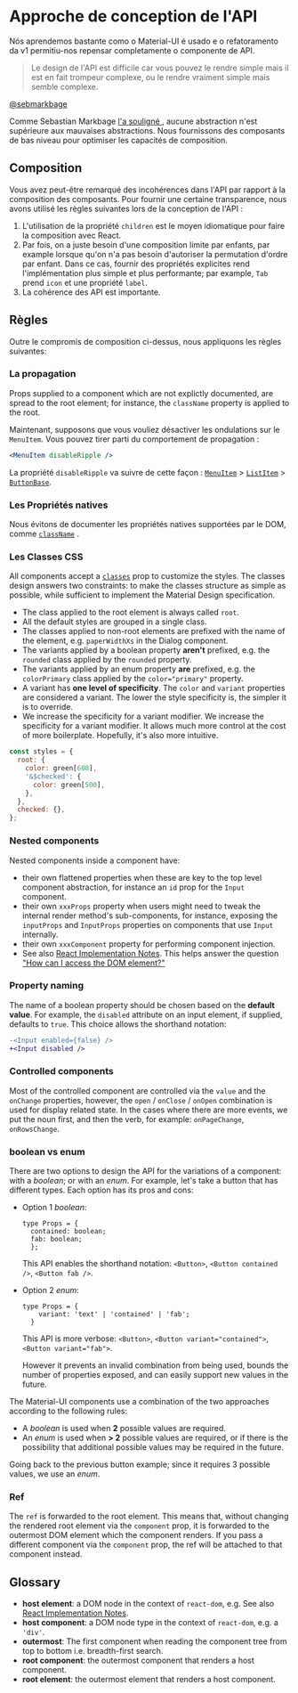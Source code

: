 # Approche de conception de l'API

<p class="description">Nós aprendemos bastante como o Material-UI é usado e o refatoramento da v1 permitiu-nos repensar completamente o componente de API.</p>

> Le design de l'API est difficile car vous pouvez le rendre simple mais il est en fait trompeur complexe, ou le rendre vraiment simple mais semble complexe.

[@sebmarkbage](https://twitter.com/sebmarkbage/status/728433349337841665)

Comme Sebastian Markbage [ l'a souligné ](https://2014.jsconf.eu/speakers/sebastian-markbage-minimal-api-surface-area-learning-patterns-instead-of-frameworks.html) , aucune abstraction n'est supérieure aux mauvaises abstractions. Nous fournissons des composants de bas niveau pour optimiser les capacités de composition.

## Composition

Vous avez peut-être remarqué des incohérences dans l'API par rapport à la composition des composants. Pour fournir une certaine transparence, nous avons utilisé les règles suivantes lors de la conception de l'API :

1. L'utilisation de la propriété `children` est le moyen idiomatique pour faire la composition avec React.
2. Par fois, on a juste besoin d'une composition limite par enfants, par example lorsque qu'on n'a pas besoin d'autoriser la permutation d'ordre par enfant. Dans ce cas, fournir des propriétés explicites rend l'implémentation plus simple et plus performante; par example, `Tab` prend `icon` et une propriété `label`.
3. La cohérence des API est importante.

## Règles

Outre le compromis de composition ci-dessus, nous appliquons les règles suivantes:

### La propagation

Props supplied to a component which are not explictly documented, are spread to the root element; for instance, the `className` property is applied to the root.

Maintenant, supposons que vous vouliez désactiver les ondulations sur le `MenuItem`. Vous pouvez tirer parti du comportement de propagation :

```jsx
<MenuItem disableRipple />
```

La propriété `disableRipple` va suivre de cette façon : [`MenuItem`](/api/menu-item/) > [`ListItem`](/api/list-item/) > [`ButtonBase`](/api/button-base/).

### Les Propriétés natives

Nous évitons de documenter les propriétés natives supportées par le DOM, comme [`className`](/customization/components/#overriding-styles-with-class-names) .

### Les Classes CSS

All components accept a [`classes`](/customization/components/#overriding-styles-with-classes) prop to customize the styles. The classes design answers two constraints: to make the classes structure as simple as possible, while sufficient to implement the Material Design specification.

- The class applied to the root element is always called `root`.
- All the default styles are grouped in a single class.
- The classes applied to non-root elements are prefixed with the name of the element, e.g. `paperWidthXs` in the Dialog component.
- The variants applied by a boolean property **aren't** prefixed, e.g. the `rounded` class applied by the `rounded` property.
- The variants applied by an enum property **are** prefixed, e.g. the `colorPrimary` class applied by the `color="primary"` property.
- A variant has **one level of specificity**. The `color` and `variant` properties are considered a variant. The lower the style specificity is, the simpler it is to override.
- We increase the specificity for a variant modifier. We increase the specificity for a variant modifier. It allows much more control at the cost of more boilerplate. Hopefully, it's also more intuitive.

```js
const styles = {
  root: {
    color: green[600],
    '&$checked': {
      color: green[500],
    },
  },
  checked: {},
};
```

### Nested components

Nested components inside a component have:

- their own flattened properties when these are key to the top level component abstraction, for instance an `id` prop for the `Input` component.
- their own `xxxProps` property when users might need to tweak the internal render method's sub-components, for instance, exposing the `inputProps` and `InputProps` properties on components that use `Input` internally.
- their own `xxxComponent` property for performing component injection.
- See also [React Implementation Notes](https://reactjs.org/docs/implementation-notes.html#mounting-host-elements). This helps answer the question ["How can I access the DOM element?"](/getting-started/faq/#how-can-i-access-the-dom-element)

### Property naming

The name of a boolean property should be chosen based on the **default value**. For example, the `disabled` attribute on an input element, if supplied, defaults to `true`. This choice allows the shorthand notation:

```diff
-<Input enabled={false} />
+<Input disabled />
```

### Controlled components

Most of the controlled component are controlled via the `value` and the `onChange` properties, however, the `open` / `onClose` / `onOpen` combination is used for display related state. In the cases where there are more events, we put the noun first, and then the verb, for example: `onPageChange`, `onRowsChange`.

### boolean vs enum

There are two options to design the API for the variations of a component: with a *boolean*; or with an *enum*. For example, let's take a button that has different types. Each option has its pros and cons:

- Option 1 *boolean*:

  ```tsx
  type Props = {
    contained: boolean;
    fab: boolean;
    };
  ```

  This API enables the shorthand notation: `<Button>`, `<Button contained />`, `<Button fab />`.

- Option 2 *enum*:

  ```tsx
  type Props = {
      variant: 'text' | 'contained' | 'fab';
    }
  ```

  This API is more verbose: `<Button>`, `<Button variant="contained">`, `<Button variant="fab">`.

  However it prevents an invalid combination from being used, bounds the number of properties exposed, and can easily support new values in the future.

The Material-UI components use a combination of the two approaches according to the following rules:

- A *boolean* is used when **2** possible values are required.
- An *enum* is used when **> 2** possible values are required, or if there is the possibility that additional possible values may be required in the future.

Going back to the previous button example; since it requires 3 possible values, we use an *enum*.

### Ref

The `ref` is forwarded to the root element. This means that, without changing the rendered root element via the `component` prop, it is forwarded to the outermost DOM element which the component renders. If you pass a different component via the `component` prop, the ref will be attached to that component instead.

## Glossary

- **host element**: a DOM node in the context of `react-dom`, e.g. See also [React Implementation Notes](https://reactjs.org/docs/implementation-notes.html#mounting-host-elements).
- **host component**: a DOM node type in the context of `react-dom`, e.g. a `'div'`.
- **outermost**: The first component when reading the component tree from top to bottom i.e. breadth-first search.
- **root component**: the outermost component that renders a host component.
- **root element**: the outermost element that renders a host component.
